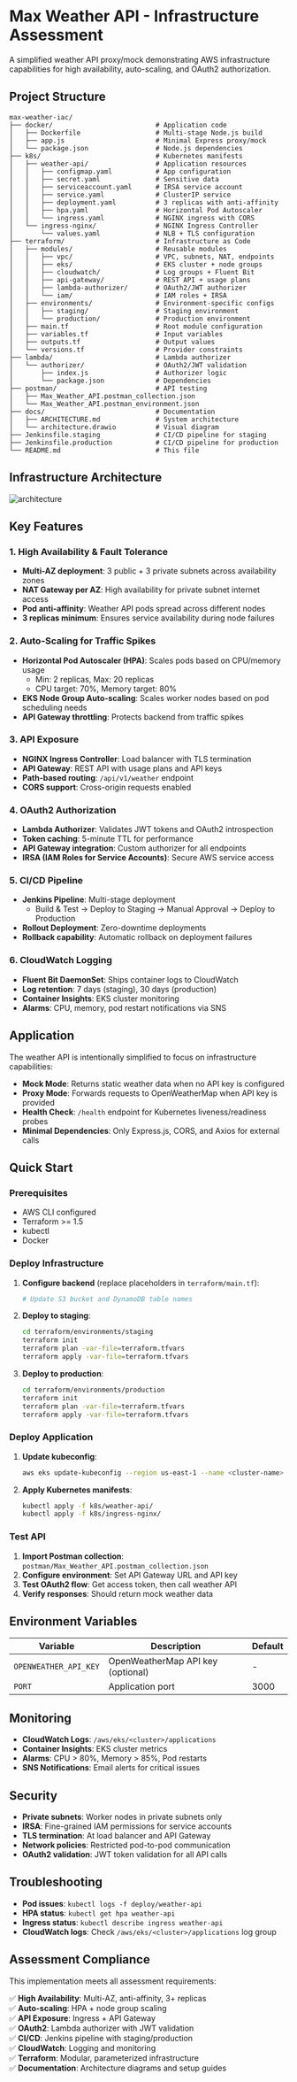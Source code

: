 # Max Weather API - Infrastructure Assessment

A simplified weather API proxy/mock demonstrating AWS infrastructure capabilities for high availability, auto-scaling, and OAuth2 authorization.

## Project Structure

```
max-weather-iac/
├── docker/                          # Application code
│   ├── Dockerfile                   # Multi-stage Node.js build
│   ├── app.js                       # Minimal Express proxy/mock
│   └── package.json                 # Node.js dependencies
├── k8s/                             # Kubernetes manifests
│   ├── weather-api/                 # Application resources
│   │   ├── configmap.yaml           # App configuration
│   │   ├── secret.yaml              # Sensitive data
│   │   ├── serviceaccount.yaml      # IRSA service account
│   │   ├── service.yaml             # ClusterIP service
│   │   ├── deployment.yaml          # 3 replicas with anti-affinity
│   │   ├── hpa.yaml                 # Horizontal Pod Autoscaler
│   │   └── ingress.yaml             # NGINX ingress with CORS
│   └── ingress-nginx/               # NGINX Ingress Controller
│       └── values.yaml              # NLB + TLS configuration
├── terraform/                       # Infrastructure as Code
│   ├── modules/                     # Reusable modules
│   │   ├── vpc/                     # VPC, subnets, NAT, endpoints
│   │   ├── eks/                     # EKS cluster + node groups
│   │   ├── cloudwatch/              # Log groups + Fluent Bit
│   │   ├── api-gateway/             # REST API + usage plans
│   │   ├── lambda-authorizer/       # OAuth2/JWT authorizer
│   │   └── iam/                     # IAM roles + IRSA
│   ├── environments/                # Environment-specific configs
│   │   ├── staging/                 # Staging environment
│   │   └── production/              # Production environment
│   ├── main.tf                      # Root module configuration
│   ├── variables.tf                 # Input variables
│   ├── outputs.tf                   # Output values
│   └── versions.tf                  # Provider constraints
├── lambda/                          # Lambda authorizer
│   └── authorizer/                  # OAuth2/JWT validation
│       ├── index.js                 # Authorizer logic
│       └── package.json             # Dependencies
├── postman/                         # API testing
│   ├── Max_Weather_API.postman_collection.json
│   └── Max_Weather_API.postman_environment.json
├── docs/                            # Documentation
│   ├── ARCHITECTURE.md              # System architecture
│   └── architecture.drawio          # Visual diagram
├── Jenkinsfile.staging              # CI/CD pipeline for staging
├── Jenkinsfile.production           # CI/CD pipeline for production
└── README.md                        # This file
```

## Infrastructure Architecture
![architecture](./diagrams/architecture.png)

## Key Features

### 1. High Availability & Fault Tolerance
- **Multi-AZ deployment**: 3 public + 3 private subnets across availability zones
- **NAT Gateway per AZ**: High availability for private subnet internet access
- **Pod anti-affinity**: Weather API pods spread across different nodes
- **3 replicas minimum**: Ensures service availability during node failures

### 2. Auto-Scaling for Traffic Spikes
- **Horizontal Pod Autoscaler (HPA)**: Scales pods based on CPU/memory usage
  - Min: 2 replicas, Max: 20 replicas
  - CPU target: 70%, Memory target: 80%
- **EKS Node Group Auto-scaling**: Scales worker nodes based on pod scheduling needs
- **API Gateway throttling**: Protects backend from traffic spikes

### 3. API Exposure
- **NGINX Ingress Controller**: Load balancer with TLS termination
- **API Gateway**: REST API with usage plans and API keys
- **Path-based routing**: `/api/v1/weather` endpoint
- **CORS support**: Cross-origin requests enabled

### 4. OAuth2 Authorization
- **Lambda Authorizer**: Validates JWT tokens and OAuth2 introspection
- **Token caching**: 5-minute TTL for performance
- **API Gateway integration**: Custom authorizer for all endpoints
- **IRSA (IAM Roles for Service Accounts)**: Secure AWS service access

### 5. CI/CD Pipeline
- **Jenkins Pipeline**: Multi-stage deployment
  - Build & Test → Deploy to Staging → Manual Approval → Deploy to Production
- **Rollout Deployment**: Zero-downtime deployments
- **Rollback capability**: Automatic rollback on deployment failures

### 6. CloudWatch Logging
- **Fluent Bit DaemonSet**: Ships container logs to CloudWatch
- **Log retention**: 7 days (staging), 30 days (production)
- **Container Insights**: EKS cluster monitoring
- **Alarms**: CPU, memory, pod restart notifications via SNS

## Application

The weather API is intentionally simplified to focus on infrastructure capabilities:

- **Mock Mode**: Returns static weather data when no API key is configured
- **Proxy Mode**: Forwards requests to OpenWeatherMap when API key is provided
- **Health Check**: `/health` endpoint for Kubernetes liveness/readiness probes
- **Minimal Dependencies**: Only Express.js, CORS, and Axios for external calls

## Quick Start

### Prerequisites
- AWS CLI configured
- Terraform >= 1.5
- kubectl
- Docker

### Deploy Infrastructure

1. **Configure backend** (replace placeholders in `terraform/main.tf`):
   ```bash
   # Update S3 bucket and DynamoDB table names
   ```

2. **Deploy to staging**:
   ```bash
   cd terraform/environments/staging
   terraform init
   terraform plan -var-file=terraform.tfvars
   terraform apply -var-file=terraform.tfvars
   ```

3. **Deploy to production**:
   ```bash
   cd terraform/environments/production
   terraform init
   terraform plan -var-file=terraform.tfvars
   terraform apply -var-file=terraform.tfvars
   ```

### Deploy Application

1. **Update kubeconfig**:
   ```bash
   aws eks update-kubeconfig --region us-east-1 --name <cluster-name>
   ```

2. **Apply Kubernetes manifests**:
   ```bash
   kubectl apply -f k8s/weather-api/
   kubectl apply -f k8s/ingress-nginx/
   ```

### Test API

1. **Import Postman collection**: `postman/Max_Weather_API.postman_collection.json`
2. **Configure environment**: Set API Gateway URL and API key
3. **Test OAuth2 flow**: Get access token, then call weather API
4. **Verify responses**: Should return mock weather data

## Environment Variables

| Variable | Description | Default |
|----------|-------------|---------|
| `OPENWEATHER_API_KEY` | OpenWeatherMap API key (optional) | - |
| `PORT` | Application port | 3000 |

## Monitoring

- **CloudWatch Logs**: `/aws/eks/<cluster>/applications`
- **Container Insights**: EKS cluster metrics
- **Alarms**: CPU > 80%, Memory > 85%, Pod restarts
- **SNS Notifications**: Email alerts for critical issues

## Security

- **Private subnets**: Worker nodes in private subnets only
- **IRSA**: Fine-grained IAM permissions for service accounts
- **TLS termination**: At load balancer and API Gateway
- **Network policies**: Restricted pod-to-pod communication
- **OAuth2 validation**: JWT token validation for all API calls

## Troubleshooting

- **Pod issues**: `kubectl logs -f deploy/weather-api`
- **HPA status**: `kubectl get hpa weather-api`
- **Ingress status**: `kubectl describe ingress weather-api`
- **CloudWatch logs**: Check `/aws/eks/<cluster>/applications` log group

## Assessment Compliance

This implementation meets all assessment requirements:

✅ **High Availability**: Multi-AZ, anti-affinity, 3+ replicas  
✅ **Auto-scaling**: HPA + node group scaling  
✅ **API Exposure**: Ingress + API Gateway  
✅ **OAuth2**: Lambda authorizer with JWT validation  
✅ **CI/CD**: Jenkins pipeline with staging/production  
✅ **CloudWatch**: Logging and monitoring  
✅ **Terraform**: Modular, parameterized infrastructure  
✅ **Documentation**: Architecture diagrams and setup guides
